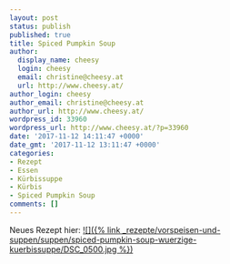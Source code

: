 ```yaml
---
layout: post
status: publish
published: true
title: Spiced Pumpkin Soup
author:
  display_name: cheesy
  login: cheesy
  email: christine@cheesy.at
  url: http://www.cheesy.at/
author_login: cheesy
author_email: christine@cheesy.at
author_url: http://www.cheesy.at/
wordpress_id: 33960
wordpress_url: http://www.cheesy.at/?p=33960
date: '2017-11-12 14:11:47 +0000'
date_gmt: '2017-11-12 13:11:47 +0000'
categories:
- Rezept
- Essen
- Kürbissuppe
- Kürbis
- Spiced Pumpkin Soup
comments: []
---
```

Neues Rezept hier:
[![]({% link _rezepte/vorspeisen-und-suppen/suppen/spiced-pumpkin-soup-wuerzige-kuerbissuppe/DSC_0500.jpg %})](http://www.cheesy.at/rezepte/vorspeisen-und-suppen/suppen/spiced-pumpkin-soup-wuerzige-kurbissuppe/)
